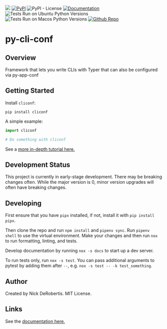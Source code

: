 

[![](https://codecov.io/gh/nickderobertis/py-cli-conf/branch/main/graph/badge.svg)](https://codecov.io/gh/nickderobertis/py-cli-conf)
[![PyPI](https://img.shields.io/pypi/v/cliconf)](https://pypi.org/project/cliconf/)
![PyPI - License](https://img.shields.io/pypi/l/cliconf)
[![Documentation](https://img.shields.io/badge/documentation-pass-green)](https://nickderobertis.github.io/py-cli-conf/)
![Tests Run on Ubuntu Python Versions](https://img.shields.io/badge/Tests%20Ubuntu%2FPython-3.8%20%7C%203.9%20%7C%203.10-blue)
![Tests Run on Macos Python Versions](https://img.shields.io/badge/Tests%20Macos%2FPython-3.8%20%7C%203.9%20%7C%203.10-blue)
[![Github Repo](https://img.shields.io/badge/repo-github-informational)](https://github.com/nickderobertis/py-cli-conf/)


#  py-cli-conf

## Overview

Framework that lets you write CLIs with Typer that can also be configured via py-app-conf

## Getting Started

Install `cliconf`:

```
pip install cliconf
```

A simple example:

```python
import cliconf

# Do something with cliconf
```

See a
[more in-depth tutorial here.](
https://nickderobertis.github.io/py-cli-conf/tutorial.html
)

## Development Status

This project is currently in early-stage development. There may be
breaking changes often. While the major version is 0, minor version
upgrades will often have breaking changes.

## Developing

First ensure that you have `pipx` installed, if not, install it with `pip install pipx`.

Then clone the repo and run `npm install` and `pipenv sync`. Run `pipenv shell`
to use the virtual environment. Make your changes and then run `nox` to run formatting,
linting, and tests.

Develop documentation by running `nox -s docs` to start up a dev server.

To run tests only, run `nox -s test`. You can pass additional arguments to pytest
by adding them after `--`, e.g. `nox -s test -- -k test_something`.

## Author

Created by Nick DeRobertis. MIT License.

## Links

See the
[documentation here.](
https://nickderobertis.github.io/py-cli-conf/
)
